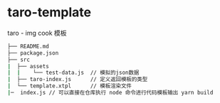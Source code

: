 # taro-template
taro - img cook   模板  

```bash
├── README.md
├── package.json 
├── src
|  ├── assets
|  |    └── test-data.js  // 模拟的json数据
|  ├── taro-index.js      // 定义返回模板的类型
|  └── template.xtpl      // 模板渲染文件
|─  index.js // 可以直接在仓库执行 node 命令进行代码模板输出 yarn build
```
